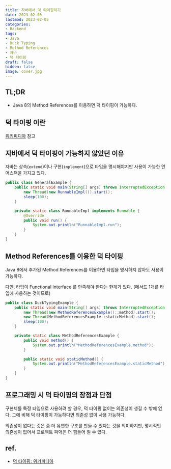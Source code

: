```yaml
---
title: 자바에서 덕 타이핑하기
date: 2023-02-05
lastmod: 2023-02-05
categories:
- Backend
tags:
- Java
- Duck Typing
- Method References
- 자바
- 덕 타이핑
draft: false
hidden: false 
image: cover.jpg
---
```


## TL;DR

- Java 8의 Method References를 이용하면 덕 타이핑이 가능하다.

## 덕 타이핑 이란

[위키피디아][1] 참고

## 자바에서 덕 타이핑이 가능하지 않았던 이유

자바는 상속(`extend`)이나 구현(`implement`)으로 타입을 명시해야지만 사용이 가능한 언어스팩을 가지고 있다.

```java
public class GeneralExample {
    public static void main(String[] args) throws InterruptedException {
        new Thread(new RunnableImpl()).start();
        sleep(100);
    }

    private static class RunnableImpl implements Runnable {
        @Override
        public void run() {
            System.out.println("RunnableImpl.run");
        }
    }
}
```

## Method References를 이용한 덕 타이핑

Java 8에서 추가된 Method References를 이용하면 타입을 명시하지 않아도 사용이 가능하다.

다만, 타입이 Functional Interface 를 만족해야 한다는 한계가 있다. (메서드 1개를 타입에 사용하는 것이므로)

```java
public class DuckTypingExample {
    public static void main(String[] args) throws InterruptedException {
        new Thread(new MethodReferencesExample()::method).start();
        new Thread(MethodReferencesExample::staticMethod).start();
        sleep(100);
    }

    private static class MethodReferencesExample {
        public void method() {
            System.out.println("MethodReferencesExample.method");
        }

        public static void staticMethod() {
            System.out.println("MethodReferencesExample.staticMethod");
        }
    }
}
```

## 프로그래밍 시 덕 타이핑의 장점과 단점

구현체를 특정 타입으로 사용하려 할 경우, 덕 타이핑 없이는 의존성이 생길 수 밖에 없다. 그에 비해 덕 타이핑이 가능하다면 의존성 없이 사용 가능하다.

의존성이 없다는 것은 좀 더 유연한 구조를 만들 수 있다는 것을 의미하지만, 명시적인 의존성이 없어서 프로젝트 파악은 더 힘들어 질 수 있다.

## ref.

- [덕 타이핑: 위키피디아][1]

[1]: <https://ko.wikipedia.org/wiki/%EB%8D%95_%ED%83%80%EC%9D%B4%ED%95%91> "덕 타이핑"
